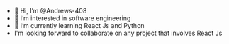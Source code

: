 - 👋 Hi, I’m @Andrews-408
- 👀 I’m interested in software engineering
- 🌱 I’m currently learning React Js and Python
- I'm looking forward to collaborate on any project that involves React Js


<!---
Andrews-408/Andrews-408 is a ✨ special ✨ repository because its `README.md` (this file) appears on your GitHub profile.
You can click the Preview link to take a look at your changes.
--->
